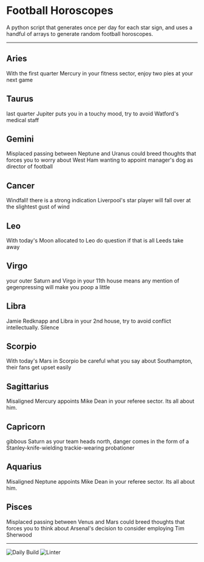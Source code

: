# Football Horoscopes

A python script that generates once per day for each star sign, and uses a handful of arrays to generate random football horoscopes.

---

<!-- horoscopes_item starts -->
<h2>Aries</h2><p>With the first quarter Mercury in your fitness sector, enjoy two pies at your next game</p><h2>Taurus</h2><p>last quarter Jupiter puts you in a touchy mood, try to avoid Watford's medical staff</p><h2>Gemini</h2><p>Misplaced passing between Neptune and Uranus could breed thoughts that forces you to worry about West Ham wanting to appoint manager's dog as director of football</p><h2>Cancer</h2><p>Windfall! there is a strong indication Liverpool's star player will fall over at the slightest gust of wind</p><h2>Leo</h2><p>With today's Moon allocated to Leo do question if that is all Leeds take away</p><h2>Virgo</h2><p>your outer Saturn and Virgo in your 11th house means any mention of gegenpressing will make you poop a little</p><h2>Libra</h2><p>Jamie Redknapp and Libra in your 2nd house, try to avoid conflict intellectually. Silence</p><h2>Scorpio</h2><p>With today's Mars in Scorpio be careful what you say about Southampton, their fans get upset easily</p><h2>Sagittarius</h2><p>Misaligned Mercury appoints Mike Dean in your referee sector. Its all about him.</p><h2>Capricorn</h2><p>gibbous Saturn as your team heads north, danger comes in the form of a Stanley-knife-wielding trackie-wearing probationer</p><h2>Aquarius</h2><p>Misaligned Neptune appoints Mike Dean in your referee sector. Its all about him.</p><h2>Pisces</h2><p>Misplaced passing between Venus and Mars could breed thoughts that forces you to think about Arsenal's decision to consider employing Tim Sherwood</p>
<!-- horoscopes_item ends -->

---

![Daily Build](https://github.com/MatBenfield/horofootball.thechels.uk/workflows/Daily%20Build/badge.svg) ![Linter](https://github.com/MatBenfield/horofootball.thechels.uk/workflows/Linter/badge.svg)
